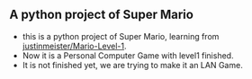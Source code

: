 ## A python project of Super Mario 

* this is a python project of Super Mario, learning from [justinmeister/Mario-Level-1](https://github.com/justinmeister/Mario-Level-1).
* Now it is a Personal Computer Game with level1 finished.
* It is not finished yet, we are trying to make it an LAN Game.

